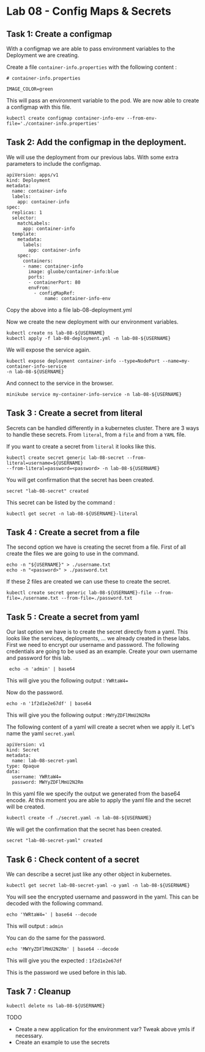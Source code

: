 # Lab 08 - Config Maps & Secrets

## Task 1: Create a configmap

With a configmap we are able to pass environment variables to the Deployment we
are creating.

Create a file `container-info.properties` with the following content :

```
# container-info.properties

IMAGE_COLOR=green
```

This will pass an environment variable to the pod. We are now able to create
a configmap with this file.

```
kubectl create configmap container-info-env --from-env-file='./container-info.properties'
```

## Task 2: Add the configmap in the deployment.

We will use the deployment from our previous labs. With some extra parameters
to include the configmap.

```
apiVersion: apps/v1
kind: Deployment
metadata:
  name: container-info
  labels:
    app: container-info
spec:
  replicas: 1
  selector:
    matchLabels:
      app: container-info
  template:
    metadata:
      labels:
        app: container-info
    spec:
      containers:
      - name: container-info
        image: gluobe/container-info:blue
        ports:
        - containerPort: 80
        envFrom:
          - configMapRef:
              name: container-info-env
```     
Copy the above into a file lab-08-deployment.yml

Now we create the new deployment with our environment variables.

```
kubectl create ns lab-08-${USERNAME}
kubectl apply -f lab-08-deployment.yml -n lab-08-${USERNAME}
```

We will expose the service again.

```
kubectl expose deployment container-info --type=NodePort --name=my-container-info-service
-n lab-08-${USERNAME}
```

And connect to the service in the browser.

```
minikube service my-container-info-service -n lab-08-${USERNAME}
```

## Task 3 : Create a secret from literal

Secrets can be handled differently in a kubernetes cluster. There are 3 ways to
handle these secrets. From `literal`, from a `file` and from a `YAML` file.

If you want to create a secret from `literal` it looks like this.

```
kubectl create secret generic lab-08-secret --from-literal=username=${USERNAME}
--from-literal=password=<password> -n lab-08-${USERNAME}
```

You will get confirmation that the secret has been created.

```
secret "lab-08-secret" created
```

This secret can be listed by the command :

```
kubectl get secret -n lab-08-${USERNAME}-literal
```

## Task 4 : Create a secret from a file

The second option we have is creating the secret from a file. First of all create
the files we are going to use in the command.

```
echo -n "${USERNAME}" > ./username.txt
echo -n "<password>" > ./password.txt
```  

If these 2 files are created we can use these to create the secret.

```
kubectl create secret generic lab-08-${USERNAME}-file --from-file=./username.txt --from-file=./password.txt
```

## Task 5 : Create a secret from yaml

Our last option we have is to create the secret directly from a yaml. This looks
like the services, deployments, ... we already created in these labs. First we need
to encrypt our username and password. The following credentials are going to be used
as an example. Create your own username and password for this lab.

```
 echo -n 'admin' | base64
```

This will give you the following output : `YWRtaW4=`

Now do the password.

```
echo -n '1f2d1e2e67df' | base64
```

This will give you the following output : `MWYyZDFlMmU2N2Rm`

The following
content of a yaml will create a secret when we apply it. Let's name the yaml
`secret.yaml`

```
apiVersion: v1
kind: Secret
metadata:
  name: lab-08-secret-yaml
type: Opaque
data:
  username: YWRtaW4=
  password: MWYyZDFlMmU2N2Rm
```

In this yaml file we specify the output we generated from the base64 encode. At
this moment you are able to apply the yaml file and the secret will be created.

```
kubectl create -f ./secret.yaml -n lab-08-${USERNAME}
```

We will get the confirmation that the secret has been created.

```
secret "lab-08-secret-yaml" created
```

## Task 6 : Check content of a secret

We can describe a secret just like any other object in kubernetes.

```
kubectl get secret lab-08-secret-yaml -o yaml -n lab-08-${USERNAME}
```

You will see the encrypted username and password in the yaml. This can be decoded with the following command.

```
echo 'YWRtaW4=' | base64 --decode
```

This will output : `admin`

You can do the same for the password.

```
echo 'MWYyZDFlMmU2N2Rm' | base64 --decode
```

This will give you the expected : `1f2d1e2e67df`

This is the password we used before in this lab.

## Task 7 : Cleanup

```
kubectl delete ns lab-08-${USERNAME}
```
TODO
- Create a new application for the environment var? Tweak above ymls if necessary.
- Create an example to use the secrets
